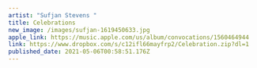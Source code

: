 ```yaml
---
artist: "Sufjan Stevens "
title: Celebrations
new_image: /images/sufjan-1619450633.jpg
apple_link: https://music.apple.com/us/album/convocations/1560464944
link: https://www.dropbox.com/s/c12ifl66mayfrp2/Celebration.zip?dl=1
published_date: 2021-05-06T00:58:51.176Z
---
```

